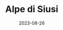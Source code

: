 ---
title: "Alpe di Siusi"
excerpt: "That was a little bit dizzy."
date: 2023-08-26
header:
  overlay_image: voyage/dolomites/Siusi-3v1.jpg
---